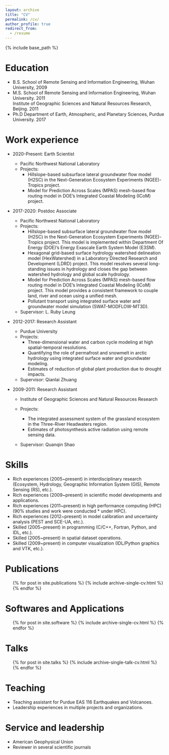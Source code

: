 ```yaml
---
layout: archive
title: "CV"
permalink: /cv/
author_profile: true
redirect_from:
  - /resume
---
```


{% include base_path %}

Education
======
* B.S. School of Remote Sensing and Information Engineering, Wuhan University, 2009
* M.S. School of Remote Sensing and Information Engineering, Wuhan University. 2011  
       Institute of Geographic Sciences and Natural Resources Research, Beijing. 2011
* Ph.D Department of Earth, Atmospheric, and Planetary Sciences, Purdue University. 2017

Work experience
======

* 2020-Present: Earth Scientist
  * Pacific Northwest National Laboratory
  * Projects: 
    * Hillslope-based subsurface lateral groundwater flow model (H2SC) in the Next-Generation Ecosystem Experiments (NGEE)-Tropics project. 
    * Model for Prediction Across Scales (MPAS) mesh-based flow routing model in DOE’s Integrated Coastal Modeling (ICoM) project. 
* 2017-2020: Postdoc Associate
  * Pacific Northwest National Laboratory
  * Projects: 
    * Hillslope-based subsurface lateral groundwater flow model (H2SC) in the Next-Generation Ecosystem Experiments (NGEE)-Tropics project. This model is implemented within Department Of Energy (DOE)’s Energy Exascale Earth System Model (E3SM).  
    * Hexagonal grid-based surface hydrology watershed delineation model (HexWatershed) in a Laboratory Directed Research and Development (LDRD) project. This model resolves several long-standing issues in hydrology and closes the gap between watershed hydrology and global scale hydrology.
    * Model for Prediction Across Scales (MPAS) mesh-based flow routing model in DOE’s Integrated Coastal Modeling (ICoM) project. This model provides a consistent framework to couple land, river and ocean using a unified mesh.
    * Pollutant transport using integrated surface water and groundwater model simulation (SWAT-MODFLOW-MT3D). 
  * Supervisor: L. Ruby Leung
* 2012-2017: Research Assistant
  * Purdue University
  * Projects: 
    * Three-dimensional water and carbon cycle modeling at high spatial-temporal resolutions.
    * Quantifying the role of permafrost and snowmelt in arctic hydrology using integrated surface water and groundwater modeling.
    * Estimates of reduction of global plant production due to drought impacts.
  * Supervisor: Qianlai Zhuang

* 2009-2011: Research Assistant
  * Institute of Geographic Sciences and Natural Resources Research
  * Projects:
    * The integrated assessment system of the grassland ecosystem in the Three-River Headwaters region.
    * Estimates of photosynthesis active radiation using remote sensing data.

  * Supervisor: Quanqin Shao
  
Skills
======
* Rich experiences (2005~present) in interdisciplinary research (Ecosystem, Hydrology, Geographic Information System (GIS), Remote Sensing (RS), etc.).
* Rich experiences (2009~present) in scientific model developments and applications.
* Rich experiences (2011~present) in high performance computing (HPC) (90% studies and work were conducted * under HPC).
* Rich experiences (2012~present) in model calibration and uncertainty analysis (PEST and SCE-UA, etc.).
* Skilled (2005~present) in programming (C/C++, Fortran, Python, and IDL, etc.).
* Skilled (2005~present) in spatial dataset operations. 
* Skilled (2009~present) in computer visualization (IDL/Python graphics and VTK, etc.).


Publications
======
  <ul>{% for post in site.publications %}
    {% include archive-single-cv.html %}
  {% endfor %}</ul>

Softwares and Applications
======
  <ul>{% for post in site.software %}
    {% include archive-single-cv.html %}
  {% endfor %}</ul>
  
Talks
======
  <ul>{% for post in site.talks %}
    {% include archive-single-talk-cv.html %}
  {% endfor %}</ul>
  
Teaching
======

* Teaching assistant for Purdue EAS 116 Earthquakes and Volcanoes.
* Leadership experiences in multiple projects and organizations.

  
Service and leadership
======
* American Geophysical Union 
* Reviewer in several scientific journals


